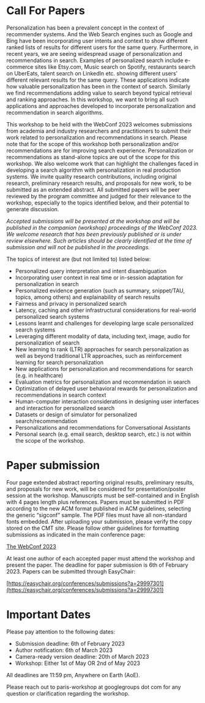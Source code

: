 # Call For Papers

Personalization has been a prevalent concept in the context of recommender systems. And the Web Search engines such as Google and Bing have been incorporating user intents and context to show different ranked lists of results for different users for the same query.  Furthermore, in recent years, we are seeing widespread usage of personalization and recommendations in search. Examples of personalized search include e-commerce sites like Etsy.com, Music search on Spotify, restaurants search on UberEats, talent search on LinkedIn etc. showing different users’ different relevant results for the same query. These applications indicate how valuable personalization has been in the context of search. Similarly we find recommendations adding value to search beyond typical retrieval and ranking approaches. In this workshop, we want to bring all such applications and approaches developed to incorporate personalization and recommendation in search algorithms.

This workshop to be held with the WebConf 2023 welcomes submissions from academia and industry researchers and practitioners to submit their work related to personalization and recommendations in search. Please note that for the scope of this workshop both personalization and/or recommendations are for improving search experience. Personalization or recommendations as stand-alone topics are out of the scope for this workshop. We also welcome work that can highlight the challenges faced in developing a search algorithm with personalization in real production systems. We invite quality research contributions, including original research, preliminary research results, and proposals for new work, to be submitted as an extended abstract. All submitted papers will be peer reviewed by the program committee and judged for their relevance to the workshop, especially to the topics identified below, and their potential to generate discussion.

*Accepted submissions will be presented at the workshop and will be published in the companion (workshop) proceedings of the WebConf 2023.  We welcome research that has been previously published or is under review elsewhere.  Such articles should be clearly identified at the time of submission and will not be published in the proceedings.*

The topics of interest are (but not limited to) listed below:

   * Personalized query interpretation and intent disambiguation
   * Incorporating user context in real time or in-session adaptation for personalization in search
   * Personalized evidence generation (such as  summary, snippet/TAU, topics, among others) and explainability of search results
   * Fairness and privacy in personalized search
   * Latency, caching and other infrastructural considerations for real-world personalized search systems
   * Lessons learnt and challenges for developing large scale personalized search systems
   * Leveraging different modality of data, including text, image, audio for personalization of search
   * New learning to rank (LTR) approaches for search personalization as well as beyond traditional LTR approaches, such as reinforcement learning for search personalization
   * New applications for personalization and recommendations for search (e.g. in healthcare)
   * Evaluation metrics for personalization and recommendation in search
   * Optimization of delayed user behavioral rewards for personalization and recommendations in search context
   * Human-computer interaction considerations in designing user interfaces and interaction for personalized search
   * Datasets or design of simulator for personalized search/recommendation
   * Personalizations and recommendations for Conversational Assistants
   * Personal search (e.g. email search, desktop search, etc.) is not within the scope of the workshop.


# Paper submission

Four page extended abstract reporting original results, preliminary results, and proposals for new work, will be considered for presentation/poster session at the workshop. Manuscripts must be  self-contained and in English with 4 pages length plus references. Papers must be submitted in PDF according to the new ACM format published in ACM guidelines, selecting the generic “sigconf” sample. The PDF files must have all non-standard fonts embedded. After uploading your submission, please verify the copy stored on the CMT site. Please follow other guidelines for formatting submissions as indicated in the main conference page:

[The WebConf 2023](https://www2023.thewebconf.org/)

At least one author of each accepted paper must attend the workshop and present the paper. The deadline for paper submission is 6th of February 2023.
Papers can be submitted through EasyChair:  

[https://easychair.org/conferences/submissions?a=29997301](https://easychair.org/conferences/submissions?a=29997301)


# Important Dates

Please pay attention to the following dates:

   * Submission deadline: 6th of February 2023	 			
   * Author notification: 6th of March 2023
   * Camera-ready version deadline: 20th of March 2023
   * Workshop: Either 1st of May OR 2nd of May 2023 	

All deadlines are 11:59 pm, Anywhere on Earth (AoE).

Please reach out to paris-workshop at googlegroups dot com for any question or clarification regarding the workshop.
